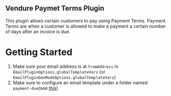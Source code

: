 ## Vendure Paymet Terms Plugin
This plugin allows certain customers to pay using Payment Terms. Payment Terms are when a customer is allowed to make a payment a certain number of days after an invoice is due.

# Getting Started
1. Make sure your email address is at `fromAddress` in `EmailPluginOptions.globalTemplateVars` (or `EmailPluginDevModeOptions.globalTemplateVars`)
2. Make sure to configure an email template under a folder named `payment-due`(see [this](https://docs.vendure.io/reference/core-plugins/email-plugin/#email-templates))
